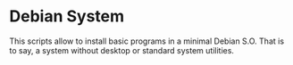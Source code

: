 # Debian System

This scripts allow to install basic programs in a minimal Debian S.O. That is to say, a system without desktop or standard system utilities.


